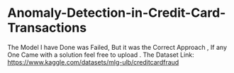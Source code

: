 # Anomaly-Detection-in-Credit-Card-Transactions
The Model I have Done was Failed, But it was the Correct Approach , If any One Came with  a solution feel free to upload .
The Dataset Link: https://www.kaggle.com/datasets/mlg-ulb/creditcardfraud
